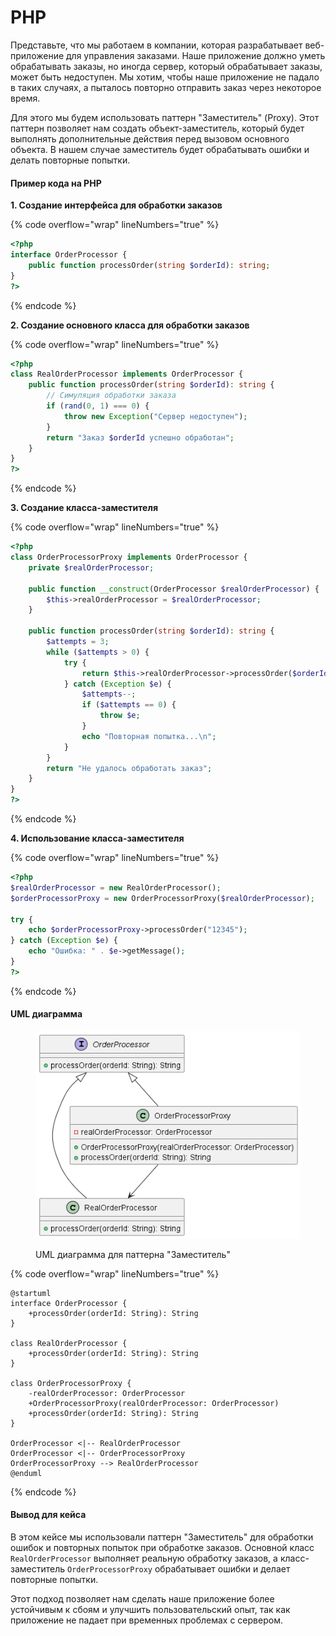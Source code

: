 # PHP

Представьте, что мы работаем в компании, которая разрабатывает веб-приложение для управления заказами. Наше приложение должно уметь обрабатывать заказы, но иногда сервер, который обрабатывает заказы, может быть недоступен. Мы хотим, чтобы наше приложение не падало в таких случаях, а пыталось повторно отправить заказ через некоторое время.

Для этого мы будем использовать паттерн "Заместитель" (Proxy). Этот паттерн позволяет нам создать объект-заместитель, который будет выполнять дополнительные действия перед вызовом основного объекта. В нашем случае заместитель будет обрабатывать ошибки и делать повторные попытки.

#### Пример кода на PHP

**1. Создание интерфейса для обработки заказов**

{% code overflow="wrap" lineNumbers="true" %}
```php
<?php
interface OrderProcessor {
    public function processOrder(string $orderId): string;
}
?>
```
{% endcode %}

**2. Создание основного класса для обработки заказов**

{% code overflow="wrap" lineNumbers="true" %}
```php
<?php
class RealOrderProcessor implements OrderProcessor {
    public function processOrder(string $orderId): string {
        // Симуляция обработки заказа
        if (rand(0, 1) === 0) {
            throw new Exception("Сервер недоступен");
        }
        return "Заказ $orderId успешно обработан";
    }
}
?>
```
{% endcode %}

**3. Создание класса-заместителя**

{% code overflow="wrap" lineNumbers="true" %}
```php
<?php
class OrderProcessorProxy implements OrderProcessor {
    private $realOrderProcessor;

    public function __construct(OrderProcessor $realOrderProcessor) {
        $this->realOrderProcessor = $realOrderProcessor;
    }

    public function processOrder(string $orderId): string {
        $attempts = 3;
        while ($attempts > 0) {
            try {
                return $this->realOrderProcessor->processOrder($orderId);
            } catch (Exception $e) {
                $attempts--;
                if ($attempts == 0) {
                    throw $e;
                }
                echo "Повторная попытка...\n";
            }
        }
        return "Не удалось обработать заказ";
    }
}
?>
```
{% endcode %}

**4. Использование класса-заместителя**

{% code overflow="wrap" lineNumbers="true" %}
```php
<?php
$realOrderProcessor = new RealOrderProcessor();
$orderProcessorProxy = new OrderProcessorProxy($realOrderProcessor);

try {
    echo $orderProcessorProxy->processOrder("12345");
} catch (Exception $e) {
    echo "Ошибка: " . $e->getMessage();
}
?>
```
{% endcode %}

#### UML диаграмма

<figure><img src="../../../../../.gitbook/assets/image (1) (1) (1) (1) (1) (1) (1).png" alt=""><figcaption><p>UML диаграмма для паттерна "Заместитель"</p></figcaption></figure>

{% code overflow="wrap" lineNumbers="true" %}
```plantuml
@startuml
interface OrderProcessor {
    +processOrder(orderId: String): String
}

class RealOrderProcessor {
    +processOrder(orderId: String): String
}

class OrderProcessorProxy {
    -realOrderProcessor: OrderProcessor
    +OrderProcessorProxy(realOrderProcessor: OrderProcessor)
    +processOrder(orderId: String): String
}

OrderProcessor <|-- RealOrderProcessor
OrderProcessor <|-- OrderProcessorProxy
OrderProcessorProxy --> RealOrderProcessor
@enduml
```
{% endcode %}

#### Вывод для кейса

В этом кейсе мы использовали паттерн "Заместитель" для обработки ошибок и повторных попыток при обработке заказов. Основной класс `RealOrderProcessor` выполняет реальную обработку заказов, а класс-заместитель `OrderProcessorProxy` обрабатывает ошибки и делает повторные попытки.

Этот подход позволяет нам сделать наше приложение более устойчивым к сбоям и улучшить пользовательский опыт, так как приложение не падает при временных проблемах с сервером.
